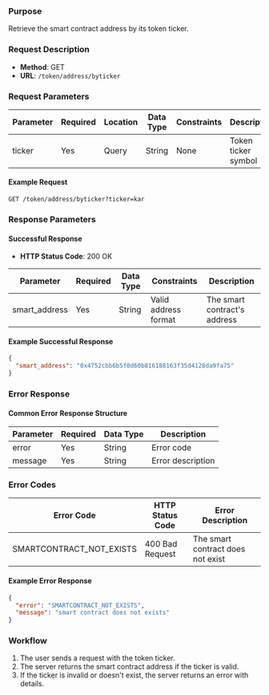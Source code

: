 
### Purpose
Retrieve the smart contract address by its token ticker.

### Request Description
- **Method**: GET  
- **URL**: `/token/address/byticker`

### Request Parameters

| Parameter   | Required | Location | Data Type | Constraints      | Description                           |
| ----------- | -------- | -------- | --------- | ---------------- | ------------------------------------- |
| ticker      | Yes      | Query    | String    | None             | Token ticker symbol                   |

#### Example Request
```
GET /token/address/byticker?ticker=kar
```

### Response Parameters

#### Successful Response
- **HTTP Status Code**: 200 OK

| Parameter      | Required | Data Type | Constraints         | Description                       |
| -------------- | -------- | --------- | ------------------- | --------------------------------- |
| smart_address  | Yes      | String    | Valid address format| The smart contract's address      |

#### Example Successful Response
```json
{
  "smart_address": "0x4752cbb6b5f0d60b816188163f35d4128da9fa75"
}
```

### Error Response
#### Common Error Response Structure

| Parameter | Required | Data Type | Description          |
| --------- | -------- | --------- | -------------------- |
| error     | Yes      | String    | Error code           |
| message   | Yes      | String    | Error description    |

### Error Codes

| Error Code                  | HTTP Status Code  | Error Description                  |
| --------------------------- | ----------------- | ---------------------------------- |
| SMARTCONTRACT_NOT_EXISTS     | 400 Bad Request   | The smart contract does not exist  |

#### Example Error Response
```json
{
  "error": "SMARTCONTRACT_NOT_EXISTS",
  "message": "smart contract does not exists"
}
```

### Workflow
1. The user sends a request with the token ticker.
2. The server returns the smart contract address if the ticker is valid.
3. If the ticker is invalid or doesn't exist, the server returns an error with details.

